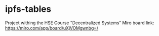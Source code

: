 # ipfs-tables
Project withing the HSE Сourse "Decentralized Systems"
Miro board link: https://miro.com/app/board/uXjVOMgwnbg=/
